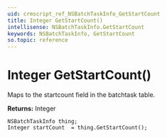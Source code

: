 ```yaml
---
uid: crmscript_ref_NSBatchTaskInfo_GetStartCount
title: Integer GetStartCount()
intellisense: NSBatchTaskInfo.GetStartCount
keywords: NSBatchTaskInfo, GetStartCount
so.topic: reference
---
```


# Integer GetStartCount()

Maps to the startcount field in the batchtask table.

**Returns:** Integer

```crmscript
NSBatchTaskInfo thing;
Integer startCount  = thing.GetStartCount();
```

